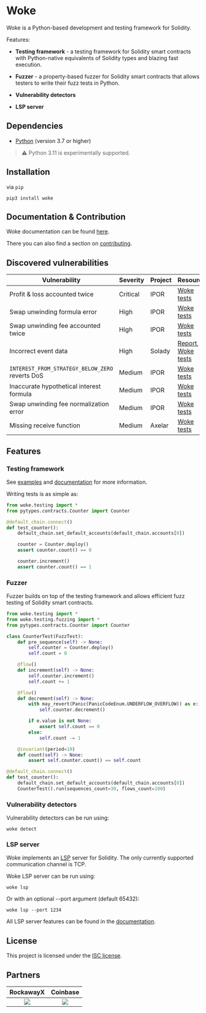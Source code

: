 # Woke

Woke is a Python-based development and testing framework for Solidity.

Features:

- **Testing framework** - a testing framework for Solidity smart contracts with Python-native equivalents of Solidity types and blazing fast execution.

- **Fuzzer** - a property-based fuzzer for Solidity smart contracts that allows testers to write their fuzz tests in Python.

- **Vulnerability detectors**

- **LSP server**

## Dependencies

- [Python](https://www.python.org/downloads/release/python-3910/) (version 3.7 or higher)

> :warning: Python 3.11 is experimentally supported.

## Installation

via `pip`

```shell
pip3 install woke
```

## Documentation & Contribution

Woke documentation can be found [here](https://ackeeblockchain.com/woke/docs/latest).

There you can also find a section on [contributing](https://ackeeblockchain.com/woke/docs/latest/contributing/).

## Discovered vulnerabilities

| Vulnerability                                   | Severity | Project | Resources                                                                                                                                                                                                              |
|-------------------------------------------------|----------|---------|------------------------------------------------------------------------------------------------------------------------------------------------------------------------------------------------------------------------|
| Profit & loss accounted twice                   | Critical | IPOR    | [Woke tests](https://github.com/Ackee-Blockchain/tests-ipor/blob/main/tests/test_fuzz.py)                                                                                                                              |
| Swap unwinding formula error                    | High     | IPOR    | [Woke tests](https://github.com/Ackee-Blockchain/tests-ipor/blob/main/tests/test_fuzz.py)                                                                                                                              |
| Swap unwinding fee accounted twice              | High     | IPOR    | [Woke tests](https://github.com/Ackee-Blockchain/tests-ipor/blob/main/tests/test_fuzz.py)                                                                                                                              |
| Incorrect event data                            | High     | Solady  | [Report](https://github.com/Ackee-Blockchain/public-audit-reports/blob/master/2023/ackee-blockchain-solady-report.pdf), [Woke tests](https://github.com/Ackee-Blockchain/tests-solady/blob/main/tests/test_erc1155.py) |
| `INTEREST_FROM_STRATEGY_BELOW_ZERO` reverts DoS | Medium   | IPOR    | [Woke tests](https://github.com/Ackee-Blockchain/tests-ipor/blob/main/tests/test_fuzz.py)                                                                                                                              |
| Inaccurate hypothetical interest formula        | Medium   | IPOR    | [Woke tests](https://github.com/Ackee-Blockchain/tests-ipor/blob/main/tests/test_fuzz.py)                                                                                                                              |
| Swap unwinding fee normalization error          | Medium   | IPOR    | [Woke tests](https://github.com/Ackee-Blockchain/tests-ipor/blob/main/tests/test_fuzz.py)                                                                                                                              |
| Missing receive function                        | Medium   | Axelar  | [Woke tests](https://github.com/Ackee-Blockchain/tests-axelar-interchain-governance-executor/blob/main/tests/test_fuzz.py)                                                                                             |

## Features

### Testing framework

See [examples](examples) and [documentation](https://ackeeblockchain.com/woke/docs/latest/testing-framework/overview) for more information.

Writing tests is as simple as:

```python
from woke.testing import *
from pytypes.contracts.Counter import Counter

@default_chain.connect()
def test_counter():
    default_chain.set_default_accounts(default_chain.accounts[0])

    counter = Counter.deploy()
    assert counter.count() == 0

    counter.increment()
    assert counter.count() == 1
```

### Fuzzer

Fuzzer builds on top of the testing framework and allows efficient fuzz testing of Solidity smart contracts.

```python
from woke.testing import *
from woke.testing.fuzzing import *
from pytypes.contracts.Counter import Counter

class CounterTest(FuzzTest):
    def pre_sequence(self) -> None:
        self.counter = Counter.deploy()
        self.count = 0

    @flow()
    def increment(self) -> None:
        self.counter.increment()
        self.count += 1

    @flow()
    def decrement(self) -> None:
        with may_revert(Panic(PanicCodeEnum.UNDERFLOW_OVERFLOW)) as e:
            self.counter.decrement()

        if e.value is not None:
            assert self.count == 0
        else:
            self.count -= 1

    @invariant(period=10)
    def count(self) -> None:
        assert self.counter.count() == self.count

@default_chain.connect()
def test_counter():
    default_chain.set_default_accounts(default_chain.accounts[0])
    CounterTest().run(sequences_count=30, flows_count=100)
```

### Vulnerability detectors

Vulnerability detectors can be run using:
```shell
woke detect
```

### LSP server

Woke implements an [LSP](https://microsoft.github.io/language-server-protocol/) server for Solidity. The only currently supported communication channel is TCP.

Woke LSP server can be run using:

```shell
woke lsp
```

Or with an optional --port argument (default 65432):

```shell
woke lsp --port 1234
```

All LSP server features can be found in the [documentation](https://ackeeblockchain.com/woke/docs/latest/language-server/).

## License

This project is licensed under the [ISC license](https://github.com/Ackee-Blockchain/woke/blob/main/LICENSE).

## Partners

RockawayX             |  Coinbase
:-------------------------:|:-------------------------:
[![](https://github.com/Ackee-Blockchain/woke/blob/main/images/rockawayx.jpg?raw=true)](https://rockawayx.com/)  |  [![](https://github.com/Ackee-Blockchain/woke/blob/main/images/coinbase.png?raw=true)](https://www.coinbase.com/)






